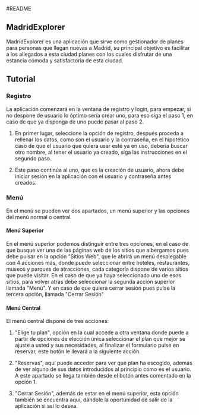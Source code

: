 #README

## MadridExplorer

MadridExplorer es una aplicación que sirve como gestionador de planes para personas que llegan nuevas a Madrid, su principal objetivo es facilitar a los allegados a esta ciudad planes con los cuales disfrutar de una estancia cómoda y satisfactoria de esta ciudad.

## Tutorial

### Registro
La aplicación comenzará en la ventana de registro y login, para empezar, si no despone de usuario lo óptimo sería crear uno, para eso siga el paso 1, en caso de que ya disponga de uno puede pasar al paso 2.

1. En primer lugar, seleccione la opción de registro, después proceda a rellenar los datos, como son el usuario y la contraseña, en el hipotético caso de que el usuario que quiera usar esté ya en uso, debería buscar otro nombre, al tener el usuario ya creado, siga las instrucciones en el segundo paso.

2. Este paso continúa al uno, que es la creación de usuario, ahora debe iniciar sesión en la aplicación con el usuario y contraseña antes creados.

### Menú
En el menú se pueden ver dos apartados, un menú superior y las opciones del menú normal o central. 

#### Menú Superior
En el menú superior podemos distinguir entre tres opciones, en el caso de que busque ver una de las páginas web de los sitios que albergamos pues debe pulsar en la opción "Sitios Web", que le abrirá un menú desplegable con 4 acciones más, donde puede seleccionar entre hoteles, restaurantes, museos y parques de atracciones, cada categoría dispone de varios sitios que puede visitar.
En el caso de que ya haya seleccionado uno de esos sitios, para volver atras debe seleccionar la segunda acción superior llamada "Menú".
Y en caso de que quiera cerrar sesión pues pulse la tercera opción, llamada "Cerrar Sesión"

#### Menú Central
El menú central dispone de tres acciones:

1. "Elige tu plan", opción en la cual accede a otra ventana donde puede a partir de opciones de elección única seleccionar el plan que mejor se ajuste a usted y sus necesidades, al finalizar el formulario pulse en reservar, este botón le llevará a la siguiente acción.

2. "Reservas", aquí puede acceder para ver qué plan ha escogido, además de ver alguno de sus datos introducidos al principio como es el usuario. A este apartado se llega también desde el botón antes comentado en la opción 1.

3. "Cerrar Sesión", además de estar en el menú superior, esta opción también se encuentra aquí, dándole la oportunidad de salir de la aplicación si así lo desea.
